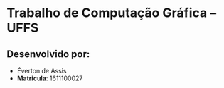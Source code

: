 # Trabalho de Computação Gráfica &ndash; UFFS

## Desenvolvido por:
- Éverton de Assis  
- **Matricula**: 1611100027
